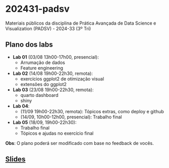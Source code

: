 # 202431-padsv

Materiais públicos da disciplina de Prática Avançada de Data Science e Visualization (PADSV) - 2024-33 (3º Tri)

## Plano dos labs

- **Lab 01** (03/08 13h00-17h00, presencial):
    - Arrumação de dados
    - Feature engineering
- **Lab 02** (14/08 19h00-22h30, remota):
    - exercícios ggplot2 de otimização visual
    - extensões do ggplot2
- **Lab 03** (23/08 19h00-22h30, remota):
    - quarto dashboard
    - shiny
- **Lab 04**:
    - (11/09 19h00-22h30, remota): Tópicos extras, como deploy e github
    - (14/09, 10h00-12h00, presencial): Trabalho final
- **Lab 05** (18/09, 19h00-22h30):
    - Trabalho final
    - Tópicos e ajudas no exercício final

**Obs**: O plano poderá ser modificado com base no feedback de vocês.

## [Slides](https://padsInsper.github.io/202433-padsv/slides/slides.html)

